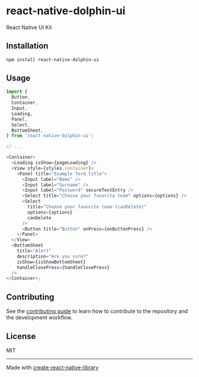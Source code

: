# react-native-dolphin-ui

React Native UI Kit

## Installation

```sh
npm install react-native-dolphin-ui
```

## Usage

```js
import {
  Button,
  Container,
  Input,
  Loading,
  Panel,
  Select,
  BottomSheet,
} from 'react-native-dolphin-ui';

// ...

<Container>
  <Loading isShow={pageLoading} />
  <View style={styles.container}>
    <Panel title="Example form title">
      <Input label="Name" />
      <Input label="Surname" />
      <Input label="Password" secureTextEntry />
      <Select title="Choose your favorite team" options={options} />
      <Select
        title="Choose your favorite team (canDelete)"
        options={options}
        canDelete
      />
      <Button title="Button" onPress={onButtonPress} />
    </Panel>
  </View>
  <BottomSheet
    title="Alert"
    description="Are you sure?"
    isShow={isShowBottomSheet}
    handleClosePress={handleClosePress}
  />
</Container>;
```

## Contributing

See the [contributing guide](CONTRIBUTING.md) to learn how to contribute to the repository and the development workflow.

## License

MIT

---

Made with [create-react-native-library](https://github.com/callstack/react-native-builder-bob)
